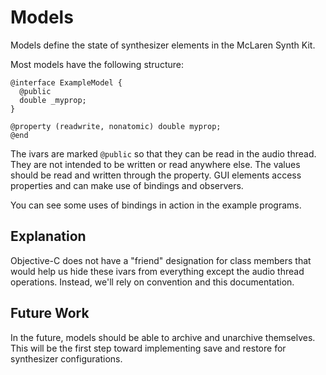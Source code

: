 # Models

Models define the state of synthesizer elements in the McLaren Synth Kit.

Most models have the following structure:

    @interface ExampleModel {
      @public
      double _myprop;
    }

    @property (readwrite, nonatomic) double myprop;
    @end

The ivars are marked `@public` so that they can be read in the audio thread.  They are not intended to be written or read anywhere else.  The values should be read and written through the property.  GUI elements access properties and can make use of bindings and observers.

You can see some uses of bindings in action in the example programs.

## Explanation

Objective-C does not have a "friend" designation for class members that would help us hide these ivars from everything except the audio thread operations.  Instead, we'll rely on convention and this documentation.

## Future Work

In the future, models should be able to archive and unarchive themselves.  This will be the first step toward implementing save and restore for synthesizer configurations.
